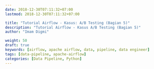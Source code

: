 ```yaml
---
date: 2018-12-30T07:11:32+07:00
lastmod: 2018-12-30T07:11:32+07:00

title: "Tutorial Airflow - Kasus: A/B Testing (Bagian 5)"
description: "Tutorial Airflow - Kasus A/B Testing (Bagian 5)"
author: "Imam Digmi"

weight: 50
draft: true
keywords: [airflow, apache airflow, data, pipeline, data engineer]
tags: [data-pipeline, apache-airflow]
categories: [Data Pipeline, Python]
---
```


<!--more-->
